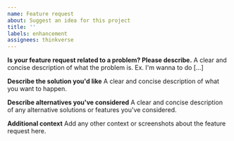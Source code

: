 ```yaml
---
name: Feature request
about: Suggest an idea for this project
title: ''
labels: enhancement
assignees: thinkverse
---
```


**Is your feature request related to a problem? Please describe.**
A clear and concise description of what the problem is. Ex. I'm wanna to do [...]

**Describe the solution you'd like**
A clear and concise description of what you want to happen.

**Describe alternatives you've considered**
A clear and concise description of any alternative solutions or features you've considered.

**Additional context**
Add any other context or screenshots about the feature request here.